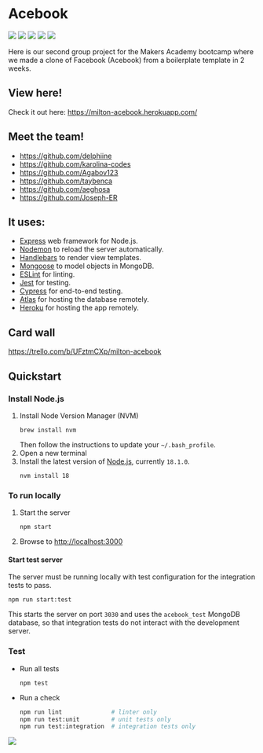 # Acebook
<img src="https://img.shields.io/badge/JavaScript-F7DF1E?style=for-the-badge&logo=javascript&logoColor=black"> <img src="https://img.shields.io/badge/Node.js-43853D?style=for-the-badge&logo=node.js&logoColor=white">
<img src="https://img.shields.io/badge/Jest-323330?style=for-the-badge&logo=Jest&logoColor=white"> <img src="https://img.shields.io/badge/MongoDB-4EA94B?style=for-the-badge&logo=mongodb&logoColor=white"> <img src="https://img.shields.io/badge/eslint-3A33D1?style=for-the-badge&logo=eslint&logoColor=white">


Here is our second group project for the Makers Academy bootcamp where we made a clone of Facebook (Acebook) from a boilerplate template in 2 weeks.


## View here!

Check it out here: https://milton-acebook.herokuapp.com/

## Meet the team!
- https://github.com/delphiine
- https://github.com/karolina-codes
- https://github.com/Agabov123
- https://github.com/taybenca
- https://github.com/aeghosa
- https://github.com/Joseph-ER

## It uses:

- [Express](https://expressjs.com/) web framework for Node.js.
- [Nodemon](https://nodemon.io/) to reload the server automatically.
- [Handlebars](https://handlebarsjs.com/) to render view templates.
- [Mongoose](https://mongoosejs.com) to model objects in MongoDB.
- [ESLint](https://eslint.org) for linting.
- [Jest](https://jestjs.io/) for testing.
- [Cypress](https://www.cypress.io/) for end-to-end testing.
- [Atlas](https://www.mongodb.com/atlas/database) for hosting the database remotely.
- [Heroku](www.heroku.com) for hosting the app remotely.

## Card wall

https://trello.com/b/UFztmCXp/milton-acebook

## Quickstart

### Install Node.js

1. Install Node Version Manager (NVM)
   ```
   brew install nvm
   ```
   Then follow the instructions to update your `~/.bash_profile`.
2. Open a new terminal
3. Install the latest version of [Node.js](https://nodejs.org/en/), currently `18.1.0`.
   ```
   nvm install 18
   ```

### To run locally

1. Start the server
   ```
   npm start
   ```
2. Browse to [http://localhost:3000](http://localhost:3000)

#### Start test server

The server must be running locally with test configuration for the
integration tests to pass.

```
npm run start:test
```

This starts the server on port `3030` and uses the `acebook_test` MongoDB database,
so that integration tests do not interact with the development server.

### Test

- Run all tests
  ```
  npm test
  ```
- Run a check
  ```bash
  npm run lint              # linter only
  npm run test:unit         # unit tests only
  npm run test:integration  # integration tests only
  ```
<img src="http://ForTheBadge.com/images/badges/built-with-love.svg">
